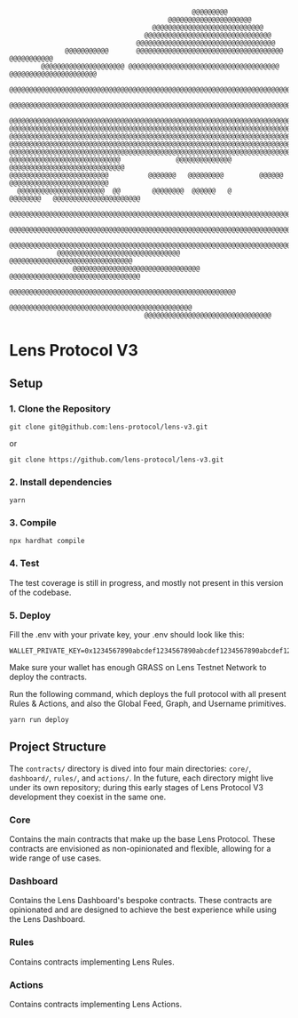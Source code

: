 ```
                                              @@@@@@@@@
                                        @@@@@@@@@@@@@@@@@@@@@
                                    @@@@@@@@@@@@@@@@@@@@@@@@@@@@
                                  @@@@@@@@@@@@@@@@@@@@@@@@@@@@@@@@
                                @@@@@@@@@@@@@@@@@@@@@@@@@@@@@@@@@@@
              @@@@@@@@@@@       @@@@@@@@@@@@@@@@@@@@@@@@@@@@@@@@@@@@@      @@@@@@@@@@@
        @@@@@@@@@@@@@@@@@@@@@ @@@@@@@@@@@@@@@@@@@@@@@@@@@@@@@@@@@@@@ @@@@@@@@@@@@@@@@@@@@@@
      @@@@@@@@@@@@@@@@@@@@@@@@@@@@@@@@@@@@@@@@@@@@@@@@@@@@@@@@@@@@@@@@@@@@@@@@@@@@@@@@@@@@@@@@
    @@@@@@@@@@@@@@@@@@@@@@@@@@@@@@@@@@@@@@@@@@@@@@@@@@@@@@@@@@@@@@@@@@@@@@@@@@@@@@@@@@@@@@@@@@@@@
  @@@@@@@@@@@@@@@@@@@@@@@@@@@@@@@@@@@@@@@@@@@@@@@@@@@@@@@@@@@@@@@@@@@@@@@@@@@@@@@@@@@@@@@@@@@@@@@@
@@@@@@@@@@@@@@@@@@@@@@@@@@@@@@@@@@@@@@@@@@@@@@@@@@@@@@@@@@@@@@@@@@@@@@@@@@@@@@@@@@@@@@@@@@@@@@@@@@@
@@@@@@@@@@@@@@@@@@@@@@@@@@@@@@@@@@@@@@@@@@@@@@@@@@@@@@@@@@@@@@@@@@@@@@@@@@@@@@@@@@@@@@@@@@@@@@@@@@@@
@@@@@@@@@@@@@@@@@@@@@@@@@@@@@@@@@@@@@@@@@@@@@@@@@@@@@@@@@@@@@@@@@@@@@@@@@@@@@@@@@@@@@@@@@@@@@@@@@@@@
@@@@@@@@@@@@@@@@@@@@@@@@@@@@@@@@@@@@@@@@@@@@@@@@@@@@@@@@@@@@@@@@@@@@@@@@@@@@@@@@@@@@@@@@@@@@@@@@@@@@
@@@@@@@@@@@@@@@@@@@@@@@@@@@@              @@@@@@@@@@@@@@              @@@@@@@@@@@@@@@@@@@@@@@@@@@@@
@@@@@@@@@@@@@@@@@@@@@@@@@          @@@@@@@   @@@@@@@@@         @@@@@@    @@@@@@@@@@@@@@@@@@@@@@@@@
  @@@@@@@@@@@@@@@@@@@@@@  @@        @@@@@@@@  @@@@@@   @       @@@@@@@@   @@@@@@@@@@@@@@@@@@@@@@
    @@@@@@@@@@@@@@@@@@@@@@@@@@@@@@@@@@@@@@@@@@@@@@@@@@@@@@@@@@@@@@@@@@@@@@@@@@@@@@@@@@@@@@@@@@@
      @@@@@@@@@@@@@@@@@@@@@@@@@@@@@@@@@@@@@@@@@@@@@@@@@@@@@@@@@@@@@@@@@@@@@@@@@@@@@@@@@@@@@@
          @@@@@@@@@@@@@@@@@@@@@@@@@@@@@@@@@@@@@@@@@@@@@@@@@@@@@@@@@@@@@@@@@@@@@@@@@@@@@@@@
            @@@@@@@@@@@@@@@@@@@@@@@@@@@@@@@            @@@@@@@@@@@@@@@@@@@@@@@@@@@@@@@
                @@@@@@@@@@@@@@@@@@@@@@@@@@@@@@@@  @@@@@@@@@@@@@@@@@@@@@@@@@@@@@@@@@
                      @@@@@@@@@@@@@@@@@@@@@@@@@@@@@@@@@@@@@@@@@@@@@@@@@@@@@@@@@
                          @@@@@@@@@@@@@@@@@@@@@@@@@@@@@@@@@@@@@@@@@@@@@@
                                  @@@@@@@@@@@@@@@@@@@@@@@@@@@@@@@@
```

# Lens Protocol V3

## Setup

### 1. Clone the Repository

```
git clone git@github.com:lens-protocol/lens-v3.git
```

or

```
git clone https://github.com/lens-protocol/lens-v3.git
```

### 2. Install dependencies

```
yarn
```

### 3. Compile

```
npx hardhat compile
```

### 4. Test

The test coverage is still in progress, and mostly not present in this version of the codebase.

### 5. Deploy

Fill the .env with your private key, your .env should look like this:

```
WALLET_PRIVATE_KEY=0x1234567890abcdef1234567890abcdef1234567890abcdef1234567890abcdef
```

Make sure your wallet has enough GRASS on Lens Testnet Network to deploy the contracts.

Run the following command, which deploys the full protocol with all present Rules & Actions, and also the Global Feed, Graph, and Username primitives.

```
yarn run deploy
```

## Project Structure

The `contracts/` directory is dived into four main directories: `core/`, `dashboard/`, `rules/`, and `actions/`. In the future, each directory might live under its own repository; during this early stages of Lens Protocol V3 development they coexist in the same one.

### Core

Contains the main contracts that make up the base Lens Protocol. These contracts are envisioned as non-opinionated and flexible, allowing for a wide range of use cases.

### Dashboard

Contains the Lens Dashboard's bespoke contracts. These contracts are opinionated and are designed to achieve the best experience while using the Lens Dashboard.

### Rules

Contains contracts implementing Lens Rules.

### Actions

Contains contracts implementing Lens Actions.
